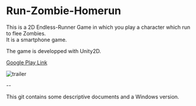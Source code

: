 # Run-Zombie-Homerun

This is a 2D Endless-Runner Game in which you play a character which run to flee Zombies.  
It is a smartphone game.

The game is developped with Unity2D.

[Google Play Link](https://play.google.com/apps/testing/com.VenterN.RZH)

![trailer](Trailer.gif)

--

This git contains some descriptive documents and a Windows version.
